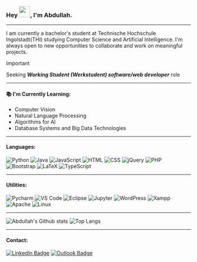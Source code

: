 ### Hey <img src="https://raw.githubusercontent.com/MartinHeinz/MartinHeinz/master/wave.gif" width=30px >, I'm Abdullah.

---

I am currently a bachelor's student at Technische Hochschule Ingolstadt(THI) studying Computer Science and Artificial Intelligence. I'm always open to new opportunities to collaborate and work on meaningful projects.
> [!IMPORTANT]
> Seeking ***Working Student (Werkstudent) software/web developer*** role

---

#### :books: I'm Currently Learning:
- Computer Vision
- Natural Language Processing
- Algorithms for AI 
- Database Systems and Big Data Technologies

---

#### Languages:
![Python](https://img.shields.io/badge/-Python-yellow?style=flat&logo=python&logoColor=white)
![Java](https://img.shields.io/badge/-Java-orange?style=flat&logo=java&logoColor=white)
![JavaScript](https://img.shields.io/badge/JavaScript-323330?style=flat&logo=javascript&logoColor=white)
![HTML](https://img.shields.io/badge/HTML5-E34F26?style=flat&logo=html5&logoColor=white)
![CSS](https://img.shields.io/badge/CSS3-1572B6?style=flat&logo=css3&logoColor=white)
![jQuery](https://img.shields.io/badge/jQuery-0769AD?style=flat&logo=jquery&logoColor=white)
![PHP](https://img.shields.io/badge/PHP-777BB4?style=flat&logo=php&logoColor=white)
![Bootstrap](https://img.shields.io/badge/Bootstrap-563D7C?style=flat&logo=bootstrap&logoColor=white)
![LaTeX](https://img.shields.io/badge/LaTeX-47A141?style=flat&logo=LaTeX&logoColor=white)
![TypeScript](https://img.shields.io/badge/TypeScript-3178C6?logo=TypeScript&logoColor=white)

---

#### Utilities:
![Pycharm](https://img.shields.io/badge/PyCharm-000000.svg?&style=flat&logo=PyCharm&logoColor=white)
![VS Code](https://img.shields.io/badge/VSCode-0078D4?style=flat&logo=visual%20studio%20code&logoColor=white)
![Eclipse](https://img.shields.io/badge/Eclipse-2C2255?style=flat&logo=eclipse&logoColor=white)
![Jupyter](https://img.shields.io/badge/Jupyter-F37626.svg?&style=flat&logo=Jupyter&logoColor=white)
![WordPress](https://img.shields.io/badge/Wordpress-21759B?style=flat&logo=wordpress&logoColor=white)
![Xampp](https://img.shields.io/badge/Xampp-F37623?style=flat&logo=xampp&logoColor=white)
![Apache](https://img.shields.io/badge/Apache-D22128?style=flat&logo=Apache&logoColor=white)
![Linux](https://img.shields.io/badge/Linux-FCC624?style=flat&logo=linux&logoColor=black)

---

![Abdullah's Github stats](https://github-readme-stats.vercel.app/api?username=abdzees&show_icons=true&theme=holi)
![Top Langs](https://github-readme-stats.vercel.app/api/top-langs/?username=abdzees&layout=compact&theme=holi)

---

#### Contact:
[<img src="https://img.shields.io/badge/LinkedIn-0077B5?style=flat&logo=linkedin&logoColor=white" alt="LinkedIn Badge">](https://www.linkedin.com/in/abdullah-zeeshan-6386ba186/) [<img src="https://img.shields.io/badge/Outlook-0078D4?style=flat&logo=microsoft-outlook&logoColor=white" alt="Outlook Badge">](mailto:abdullahzeeshan1193@hotmail.com)

